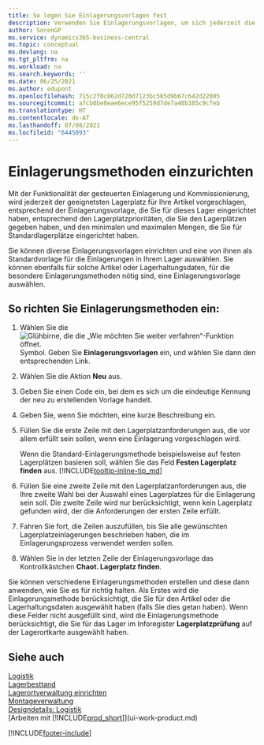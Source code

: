 ```yaml
---
title: So legen Sie Einlagerungsvorlagen fest
description: Verwenden Sie Einlagerungsvorlagen, um sich jederzeit die am besten geeigneten Lagerplätze für Ihre Artikel vorschlagen zu lassen.
author: SorenGP
ms.service: dynamics365-business-central
ms.topic: conceptual
ms.devlang: na
ms.tgt_pltfrm: na
ms.workload: na
ms.search.keywords: ''
ms.date: 06/25/2021
ms.author: edupont
ms.openlocfilehash: 715c2f0c862d720d7123bc585d9b67c642d22005
ms.sourcegitcommit: a7cb0be8eae6ece95f5259d7de7a48b385c9cfeb
ms.translationtype: HT
ms.contentlocale: de-AT
ms.lasthandoff: 07/08/2021
ms.locfileid: "6445093"
---
```

# <a name="set-up-put-away-templates"></a>Einlagerungsmethoden einzurichten

Mit der Funktionalität der gesteuerten Einlagerung und Kommissionierung, wird jederzeit der geeignetsten Lagerplatz für Ihre Artikel vorgeschlagen, entsprechend der Einlagerungsvorlage, die Sie für dieses Lager eingerichtet haben, entsprechend den Lagerplatzprioritäten, die Sie den Lagerplätzen gegeben haben, und den minimalen und maximalen Mengen, die Sie für Standardlagerplätze eingerichtet haben.  

Sie können diverse Einlagerungsvorlagen einrichten und eine von ihnen als Standardvorlage für die Einlagerungen in Ihrem Lager auswählen. Sie können ebenfalls für solche Artikel oder Lagerhaltungsdaten, für die besondere Einlagerungsmethoden nötig sind, eine Einlagerungsvorlage auswählen.  

## <a name="to-set-up-put-away-templates"></a>So richten Sie Einlagerungsmethoden ein:

1. Wählen Sie die ![Glühbirne, die die „Wie möchten Sie weiter verfahren“-Funktion öffnet.](media/ui-search/search_small.png "Tell Me-Funktion") Symbol. Geben Sie **Einlagerungsvorlagen** ein, und wählen Sie dann den entsprechenden Link.  
2. Wählen Sie die Aktion **Neu** aus.  
3. Geben Sie einen Code ein, bei dem es sich um die eindeutige Kennung der neu zu erstellenden Vorlage handelt.  
4. Geben Sie, wenn Sie möchten, eine kurze Beschreibung ein.  
5. Füllen Sie die erste Zeile mit den Lagerplatzanforderungen aus, die vor allem erfüllt sein sollen, wenn eine Einlagerung vorgeschlagen wird.

    Wenn die Standard-Einlagerungsmethode beispielsweise auf festen Lagerplätzen basieren soll, wählen Sie das Feld **Festen Lagerplatz finden** aus. [!INCLUDE[tooltip-inline-tip_md](includes/tooltip-inline-tip_md.md)]  
6. Füllen Sie eine zweite Zeile mit den Lagerplatzanforderungen aus, die Ihre zweite Wahl bei der Auswahl eines Lagerplatzes für die Einlagerung sein soll. Die zweite Zeile wird nur berücksichtigt, wenn kein Lagerplatz gefunden wird, der die Anforderungen der ersten Zeile erfüllt.  
7. Fahren Sie fort, die Zeilen auszufüllen, bis Sie alle gewünschten Lagerplatzeinlagerungen beschrieben haben, die im Einlagerungsprozess verwendet werden sollen.  
8. Wählen Sie in der letzten Zeile der Einlagerungsvorlage das Kontrollkästchen **Chaot. Lagerplatz finden**.  

Sie können verschiedene Einlagerungsmethoden erstellen und diese dann anwenden, wie Sie es für richtig halten. Als Erstes wird die Einlagerungsmethode berücksichtigt, die Sie für den Artikel oder die Lagerhaltungsdaten ausgewählt haben (falls Sie dies getan haben). Wenn diese Felder nicht ausgefüllt sind, wird die Einlagerungsmethode berücksichtigt, die Sie für das Lager im Inforegister **Lagerplatzprüfung** auf der Lagerortkarte ausgewählt haben.  

## <a name="see-also"></a>Siehe auch

[Logistik](warehouse-manage-warehouse.md)  
[Lagerbesttand](inventory-manage-inventory.md)  
[Lagerortverwaltung einrichten](warehouse-setup-warehouse.md)  
[Montageverwaltung](assembly-assemble-items.md)  
[Designdetails: Logistik](design-details-warehouse-management.md)  
[Arbeiten mit [!INCLUDE[prod_short](includes/prod_short.md)]](ui-work-product.md)  


[!INCLUDE[footer-include](includes/footer-banner.md)]